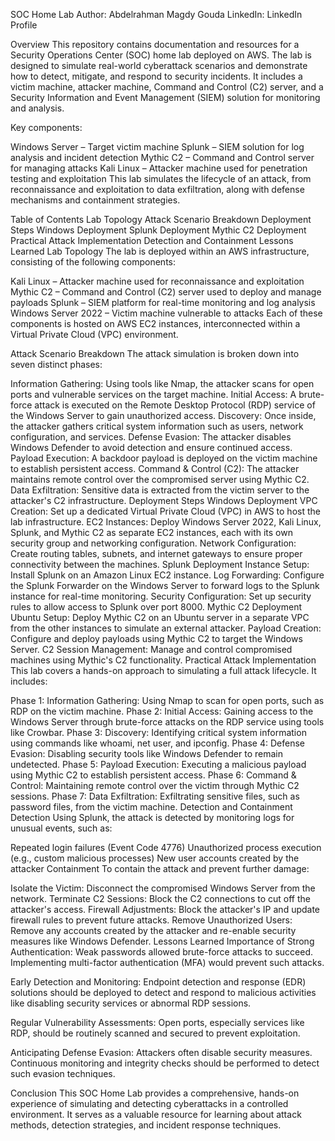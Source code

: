 SOC Home Lab
Author: Abdelrahman Magdy Gouda
LinkedIn: LinkedIn Profile

Overview
This repository contains documentation and resources for a Security Operations Center (SOC) home lab deployed on AWS. The lab is designed to simulate real-world cyberattack scenarios and demonstrate how to detect, mitigate, and respond to security incidents. It includes a victim machine, attacker machine, Command and Control (C2) server, and a Security Information and Event Management (SIEM) solution for monitoring and analysis.

Key components:

Windows Server – Target victim machine
Splunk – SIEM solution for log analysis and incident detection
Mythic C2 – Command and Control server for managing attacks
Kali Linux – Attacker machine used for penetration testing and exploitation
This lab simulates the lifecycle of an attack, from reconnaissance and exploitation to data exfiltration, along with defense mechanisms and containment strategies.

Table of Contents
Lab Topology
Attack Scenario Breakdown
Deployment Steps
Windows Deployment
Splunk Deployment
Mythic C2 Deployment
Practical Attack Implementation
Detection and Containment
Lessons Learned
Lab Topology
The lab is deployed within an AWS infrastructure, consisting of the following components:

Kali Linux – Attacker machine used for reconnaissance and exploitation
Mythic C2 – Command and Control (C2) server used to deploy and manage payloads
Splunk – SIEM platform for real-time monitoring and log analysis
Windows Server 2022 – Victim machine vulnerable to attacks
Each of these components is hosted on AWS EC2 instances, interconnected within a Virtual Private Cloud (VPC) environment.

Attack Scenario Breakdown
The attack simulation is broken down into seven distinct phases:

Information Gathering: Using tools like Nmap, the attacker scans for open ports and vulnerable services on the target machine.
Initial Access: A brute-force attack is executed on the Remote Desktop Protocol (RDP) service of the Windows Server to gain unauthorized access.
Discovery: Once inside, the attacker gathers critical system information such as users, network configuration, and services.
Defense Evasion: The attacker disables Windows Defender to avoid detection and ensure continued access.
Payload Execution: A backdoor payload is deployed on the victim machine to establish persistent access.
Command & Control (C2): The attacker maintains remote control over the compromised server using Mythic C2.
Data Exfiltration: Sensitive data is extracted from the victim server to the attacker's C2 infrastructure.
Deployment Steps
Windows Deployment
VPC Creation: Set up a dedicated Virtual Private Cloud (VPC) in AWS to host the lab infrastructure.
EC2 Instances: Deploy Windows Server 2022, Kali Linux, Splunk, and Mythic C2 as separate EC2 instances, each with its own security group and networking configuration.
Network Configuration: Create routing tables, subnets, and internet gateways to ensure proper connectivity between the machines.
Splunk Deployment
Instance Setup: Install Splunk on an Amazon Linux EC2 instance.
Log Forwarding: Configure the Splunk Forwarder on the Windows Server to forward logs to the Splunk instance for real-time monitoring.
Security Configuration: Set up security rules to allow access to Splunk over port 8000.
Mythic C2 Deployment
Ubuntu Setup: Deploy Mythic C2 on an Ubuntu server in a separate VPC from the other instances to simulate an external attacker.
Payload Creation: Configure and deploy payloads using Mythic C2 to target the Windows Server.
C2 Session Management: Manage and control compromised machines using Mythic's C2 functionality.
Practical Attack Implementation
This lab covers a hands-on approach to simulating a full attack lifecycle. It includes:

Phase 1: Information Gathering: Using Nmap to scan for open ports, such as RDP on the victim machine.
Phase 2: Initial Access: Gaining access to the Windows Server through brute-force attacks on the RDP service using tools like Crowbar.
Phase 3: Discovery: Identifying critical system information using commands like whoami, net user, and ipconfig.
Phase 4: Defense Evasion: Disabling security tools like Windows Defender to remain undetected.
Phase 5: Payload Execution: Executing a malicious payload using Mythic C2 to establish persistent access.
Phase 6: Command & Control: Maintaining remote control over the victim through Mythic C2 sessions.
Phase 7: Data Exfiltration: Exfiltrating sensitive files, such as password files, from the victim machine.
Detection and Containment
Detection
Using Splunk, the attack is detected by monitoring logs for unusual events, such as:

Repeated login failures (Event Code 4776)
Unauthorized process execution (e.g., custom malicious processes)
New user accounts created by the attacker
Containment
To contain the attack and prevent further damage:

Isolate the Victim: Disconnect the compromised Windows Server from the network.
Terminate C2 Sessions: Block the C2 connections to cut off the attacker's access.
Firewall Adjustments: Block the attacker's IP and update firewall rules to prevent future attacks.
Remove Unauthorized Users: Remove any accounts created by the attacker and re-enable security measures like Windows Defender.
Lessons Learned
Importance of Strong Authentication: Weak passwords allowed brute-force attacks to succeed. Implementing multi-factor authentication (MFA) would prevent such attacks.

Early Detection and Monitoring: Endpoint detection and response (EDR) solutions should be deployed to detect and respond to malicious activities like disabling security services or abnormal RDP sessions.

Regular Vulnerability Assessments: Open ports, especially services like RDP, should be routinely scanned and secured to prevent exploitation.

Anticipating Defense Evasion: Attackers often disable security measures. Continuous monitoring and integrity checks should be performed to detect such evasion techniques.

Conclusion
This SOC Home Lab provides a comprehensive, hands-on experience of simulating and detecting cyberattacks in a controlled environment. It serves as a valuable resource for learning about attack methods, detection strategies, and incident response techniques.

